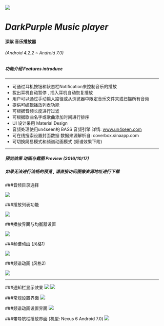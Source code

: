 ![](https://github.com/ocwvar/DarkPurple/blob/master/app/src/main/res/mipmap-xxxhdpi/ic_launcher.png) 
# *DarkPurple Music player*

#### 深紫 音乐播放器
###### (Android 4.2.2 ~ Android 7.0)

##### 功能介绍  Features introduce

---
- 可通过耳机按钮和状态栏Notification来控制音乐的播放
- 拔出耳机自动暂停 , 插入耳机自动恢复播放
- 用户可以通过手动输入路径或从浏览器中限定音乐文件夹或扫描所有音频
- 提供可编辑播放列表功能
- 可根据音频长度进行过滤
- 可根据歌曲名字或歌曲添加时间进行排序
- UI 设计采用 Material Design
- 音频处理使用un4seen的 BASS 音频引擎  详情: www.un4seen.com
- 可在线搜索设置封面数据  数据来源解析自: coverbox.sinaapp.com
- 可切换简易模式和频谱动画模式 (频谱效果下附)

---
##### 预览效果 动画与截图 Preview (2016/10/17)
##### *如果无法进行流畅的预览 , 请直接访问图像资源地址进行下载*

###音频目录选择

![](https://github.com/ocwvar/DarkPurple/blob/master/app/showcase/gifs/musicfolder.gif)

###播放列表功能

![](https://github.com/ocwvar/DarkPurple/blob/master/app/showcase/gifs/playlist.gif)

###播放界面与均衡器设置

![](https://github.com/ocwvar/DarkPurple/blob/master/app/showcase/gifs/playing.gif)

###频谱动画 (风格1)

![](https://github.com/ocwvar/DarkPurple/blob/master/app/showcase/gifs/sp1.gif)

###频谱动画 (风格2)

![](https://github.com/ocwvar/DarkPurple/blob/master/app/showcase/gifs/sp2.gif)

---

###通知栏显示效果
![](https://github.com/ocwvar/DarkPurple/blob/master/app/showcase/screenshots/bignp.png)
![](https://github.com/ocwvar/DarkPurple/blob/master/app/showcase/screenshots/smallnp.png)

###常规设置界面
![](https://github.com/ocwvar/DarkPurple/blob/master/app/showcase/screenshots/normalsetting.png)

###频谱动画设置界面
![](https://github.com/ocwvar/DarkPurple/blob/master/app/showcase/screenshots/spsetting.png)

###带导航栏播放界面 (机型: Nexus 6 Android 7.0)
![](https://github.com/ocwvar/DarkPurple/blob/master/app/showcase/screenshots/full.png)


